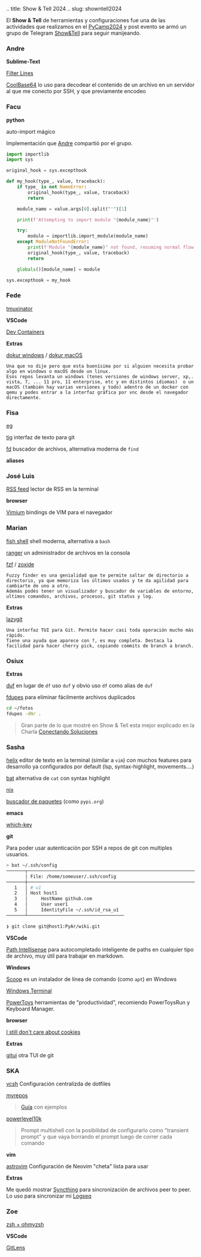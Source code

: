 .. title: Show & Tell 2024
.. slug: showntell2024

El **Show & Tell** de herramientas y configuraciones fue una de las actividades que realizamos en el [PyCamp2024](link://post_path/PyCamp/2024) y post evento se armó un grupo de Telegram [Show&Tell](https://t.me/+cvDe4Dk5nV1kZjIx) para seguir manijeando.

### Andre

**Sublime-Text**

[Filter Lines](https://packagecontrol.io/packages/Filter%20Lines)

[CoolBase64](https://packagecontrol.io/packages/CoolBase64)  lo uso para decodear el contenido de un archivo en un servidor al que me conecto por SSH, y que previamente encodeo


### Facu

**python**

auto-import mágico 

Implementación que [Andre](#andre) compartió por el grupo.

```python
import importlib
import sys

original_hook = sys.excepthook

def my_hook(type_, value, traceback):
    if type_ is not NameError:
        original_hook(type_, value, traceback)
        return

    module_name = value.args[0].split("'")[1]

    print(f'Attempting to import module "{module_name}"')

    try:
        module = importlib.import_module(module_name)
    except ModuleNotFoundError:
        print(f'Module "{module_name}" not found, resuming normal flow')
        original_hook(type_, value, traceback)
        return

    globals()[module_name] = module

sys.excepthook = my_hook
```

### Fede

[tmuxinator](https://github.com/tmuxinator/tmuxinator)

**VSCode**

[Dev Containers](https://code.visualstudio.com/docs/devcontainers/containers)

**Extras**

[dokur windows](https://github.com/dockur/windows) / 
[dokur macOS](https://github.com/dockur/macos)

    Una que no dije pero que esta buenísima por si alguien necesita probar algo en windows o macOS desde un linux. 
    Esos repos levanta un windows (tenes versiones de windows server, xp,. vista, 7, ... 11 pro, 11 enterprise, etc y en distintos idiomas)  o un macOS (también hay varias versiones y todo) adentro de un docker con qemu y podes entrar a la interfaz gráfica por vnc desde el navegador directamente.

### Fisa

[eg]()

[tig](https://github.com/jonas/tig) interfaz de texto para git

[fd](https://github.com/sharkdp/fd) buscador de archivos, alternativa moderna de `find` 

**aliases**


### José Luis

[RSS feed](https://newsboat.org/) lector de RSS en la terminal

**browser**

[Vimium](https://vimium.github.io/) bindings de VIM para el navegador

### Marian

[fish shell](https://fishshell.com/) shell moderna, alternativa a `bash`

[ranger](https://github.com/ranger/ranger) un administrador de archivos en la consola

[fzf](https://github.com/junegunn/fzf) / [zoxide](https://github.com/ajeetdsouza/zoxide)

    Fuzzy finder es una genialidad que te permite saltar de directorio a directorio, ya que memoriza los últimos usados y te da agilidad para cambiarte de uno a otro.
    Además podés tener un visualizador y buscador de variables de entorno, ultimos comandos, archivos, procesos, git status y log.


**Extras**

[lazygit](https://github.com/jesseduffield/lazygit)

    Una interfaz TUI para Git. Permite hacer casi toda operación mucho más rápido. 
    Tiene una ayuda que aparece con ?, es muy completa. Destaca la facilidad para hacer cherry pick, copiando commits de branch a branch.


### Osiux


**Extras**

[duf](https://github.com/muesli/duf/) en lugar de `df` uso `duf` y obvio uso `df` como alias de `duf` 

[fdupes](https://github.com/adrianlopezroche/fdupes) para eliminar fácilmente archivos duplicados

```bash
cd ~/fotos
fdupes -dNr .
```

> Gran parte de lo que mostré en Show & Tell esta mejor explicado en la Charla [Conectando Soluciones](https://osiux.com/2024-04-27-flisol-caba-2024-conectando-soluciones.html)


### Sasha

[helix](https://helix-editor.com/) editor de texto en la terminal (similar a `vim`) con muchos features para desarrollo ya configurados por default (lsp, syntax-highlight, movements....)

[bat](https://github.com/sharkdp/bat) alternativa de `cat` con syntax highlight

[nix]()

[buscador de paquetes](https://search.nixos.org/packages) (como `pypi.org`)

**emacs**

[which-key](https://github.com/justbur/emacs-which-key)

**git**

Para poder usar autenticación por SSH a repos de git con multiples usuarios. 

```bash
> bat ~/.ssh/config
───────┬─────────────────────────────────────────────────────────────────────────────────────────────────────────────────────────────
       │ File: /home/someuser/.ssh/config
───────┼─────────────────────────────────────────────────────────────────────────────────────────────────────────────────────────────
   1   │ # u1
   2   │ Host host1
   3   │     HostName github.com
   4   │     User user1
   5   │     IdentityFile ~/.ssh/id_rsa_u1
───────┴────────────────────────────────────

❯ git clone git@host1:PyAr/wiki.git
```

**VSCode**

[Path Intellisense](https://marketplace.visualstudio.com/items?itemName=christian-kohler.path-intellisense) para autocompletado inteligente de paths en cualquier tipo de archivo, muy útil para trabajar en markdown.

**Windows**

[Scoop](https://scoop.sh/) es un instalador de línea de comando (como `apt`) en Windows

[Windows Terminal](https://github.com/microsoft/terminal)

[PowerToys](https://github.com/microsoft/PowerToys) herramientas de "productividad", recomiendo PowerToysRun y Keyboard Manager.

**browser**

[I still don't care about cookies](https://github.com/OhMyGuus/I-Still-Dont-Care-About-Cookies)

**Extras**

[gitui](https://github.com/extrawurst/gitui) otra TUI de git


### SKA

[vcsh](https://github.com/RichiH/vcsh) Configuración centralizda de dotfiles

[myrepos](https://myrepos.branchable.com/)

> [Guía](https://srijanshetty.in/technical/vcsh-mr-dotfiles-nirvana/) con ejemplos

[powerlevel10k ](https://github.com/romkatv/powerlevel10k )

> Prompt multishell con la posibilidad de configurarlo como "transient prompt" y que vaya borrando el prompt luego de correr cada comando 

**vim**

[astrovim](https://astronvim.com/) Configuración de Neovim "cheta" lista para usar

**Extras**

Me quedó mostrar [Syncthing](https://syncthing.net/) para sincronización de archivos peer to peer. Lo uso para sincronizar mi [Logseq](https://logseq.com/)

### Zoe

[zsh + ohmyzsh](https://github.com/ohmyzsh/ohmyzsh/wiki/Installing-ZSH)

**VSCode**

[GitLens](https://marketplace.visualstudio.com/items?itemName=eamodio.gitlens)
